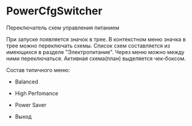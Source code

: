 # PowerCfgSwitcher
Переключатель схем управления питанием

При запуске появляется значок в трее. В контекстном меню значка в трее можно переключать схемы. 
Список схем составляется из имеющихся в разделе "Электропитание". Через меню можно между ними переключаться.
Активная схема(план) выделяется чек-боксом.

Состав типичного меню:

- Balanсed

- High Perfomance

- Power Saver

- Выход


